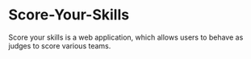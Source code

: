 # Score-Your-Skills
Score your skills is a web application, which allows users to behave as judges to score various teams.
